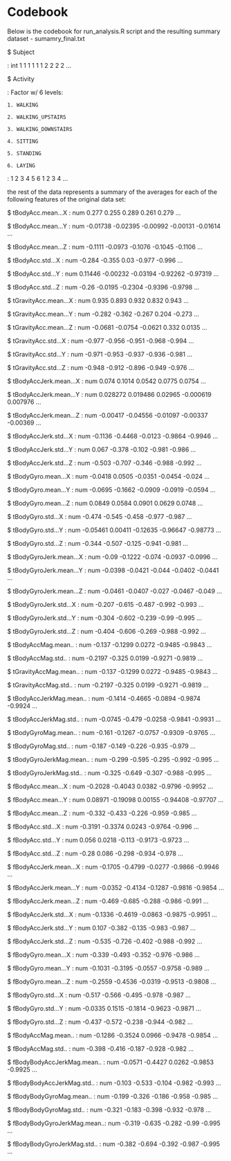 # Codebook



Below is the codebook for run_analysis.R script and the resulting summary dataset - sumamry_final.txt



$ Subject

 : int  1 1 1 1 1 1 2 2 2 2 ...

 

$ Activity

 : Factor w/ 6 levels:

	1. WALKING

	2. WALKING_UPSTAIRS

	3. WALKING_DOWNSTAIRS

	4. SITTING

	5. STANDING

	6. LAYING

 : 1 2 3 4 5 6 1 2 3 4 ...



the rest of the data represents a summary of the averages for each of the following features of the original data set:



 $ tBodyAcc.mean...X          : num  0.277 0.255 0.289 0.261 0.279 ...

 $ tBodyAcc.mean...Y          : num  -0.01738 -0.02395 -0.00992 -0.00131 -0.01614 ...

 $ tBodyAcc.mean...Z          : num  -0.1111 -0.0973 -0.1076 -0.1045 -0.1106 ...

 $ tBodyAcc.std...X           : num  -0.284 -0.355 0.03 -0.977 -0.996 ...

 $ tBodyAcc.std...Y           : num  0.11446 -0.00232 -0.03194 -0.92262 -0.97319 ...

 $ tBodyAcc.std...Z           : num  -0.26 -0.0195 -0.2304 -0.9396 -0.9798 ...

 $ tGravityAcc.mean...X       : num  0.935 0.893 0.932 0.832 0.943 ...

 $ tGravityAcc.mean...Y       : num  -0.282 -0.362 -0.267 0.204 -0.273 ...

 $ tGravityAcc.mean...Z       : num  -0.0681 -0.0754 -0.0621 0.332 0.0135 ...

 $ tGravityAcc.std...X        : num  -0.977 -0.956 -0.951 -0.968 -0.994 ...

 $ tGravityAcc.std...Y        : num  -0.971 -0.953 -0.937 -0.936 -0.981 ...

 $ tGravityAcc.std...Z        : num  -0.948 -0.912 -0.896 -0.949 -0.976 ...

 $ tBodyAccJerk.mean...X      : num  0.074 0.1014 0.0542 0.0775 0.0754 ...

 $ tBodyAccJerk.mean...Y      : num  0.028272 0.019486 0.02965 -0.000619 0.007976 ...

 $ tBodyAccJerk.mean...Z      : num  -0.00417 -0.04556 -0.01097 -0.00337 -0.00369 ...

 $ tBodyAccJerk.std...X       : num  -0.1136 -0.4468 -0.0123 -0.9864 -0.9946 ...

 $ tBodyAccJerk.std...Y       : num  0.067 -0.378 -0.102 -0.981 -0.986 ...

 $ tBodyAccJerk.std...Z       : num  -0.503 -0.707 -0.346 -0.988 -0.992 ...

 $ tBodyGyro.mean...X         : num  -0.0418 0.0505 -0.0351 -0.0454 -0.024 ...

 $ tBodyGyro.mean...Y         : num  -0.0695 -0.1662 -0.0909 -0.0919 -0.0594 ...

 $ tBodyGyro.mean...Z         : num  0.0849 0.0584 0.0901 0.0629 0.0748 ...

 $ tBodyGyro.std...X          : num  -0.474 -0.545 -0.458 -0.977 -0.987 ...

 $ tBodyGyro.std...Y          : num  -0.05461 0.00411 -0.12635 -0.96647 -0.98773 ...

 $ tBodyGyro.std...Z          : num  -0.344 -0.507 -0.125 -0.941 -0.981 ...

 $ tBodyGyroJerk.mean...X     : num  -0.09 -0.1222 -0.074 -0.0937 -0.0996 ...

 $ tBodyGyroJerk.mean...Y     : num  -0.0398 -0.0421 -0.044 -0.0402 -0.0441 ...

 $ tBodyGyroJerk.mean...Z     : num  -0.0461 -0.0407 -0.027 -0.0467 -0.049 ...

 $ tBodyGyroJerk.std...X      : num  -0.207 -0.615 -0.487 -0.992 -0.993 ...

 $ tBodyGyroJerk.std...Y      : num  -0.304 -0.602 -0.239 -0.99 -0.995 ...

 $ tBodyGyroJerk.std...Z      : num  -0.404 -0.606 -0.269 -0.988 -0.992 ...

 $ tBodyAccMag.mean..         : num  -0.137 -0.1299 0.0272 -0.9485 -0.9843 ...

 $ tBodyAccMag.std..          : num  -0.2197 -0.325 0.0199 -0.9271 -0.9819 ...

 $ tGravityAccMag.mean..      : num  -0.137 -0.1299 0.0272 -0.9485 -0.9843 ...

 $ tGravityAccMag.std..       : num  -0.2197 -0.325 0.0199 -0.9271 -0.9819 ...

 $ tBodyAccJerkMag.mean..     : num  -0.1414 -0.4665 -0.0894 -0.9874 -0.9924 ...

 $ tBodyAccJerkMag.std..      : num  -0.0745 -0.479 -0.0258 -0.9841 -0.9931 ...

 $ tBodyGyroMag.mean..        : num  -0.161 -0.1267 -0.0757 -0.9309 -0.9765 ...

 $ tBodyGyroMag.std..         : num  -0.187 -0.149 -0.226 -0.935 -0.979 ...

 $ tBodyGyroJerkMag.mean..    : num  -0.299 -0.595 -0.295 -0.992 -0.995 ...

 $ tBodyGyroJerkMag.std..     : num  -0.325 -0.649 -0.307 -0.988 -0.995 ...

 $ fBodyAcc.mean...X          : num  -0.2028 -0.4043 0.0382 -0.9796 -0.9952 ...

 $ fBodyAcc.mean...Y          : num  0.08971 -0.19098 0.00155 -0.94408 -0.97707 ...

 $ fBodyAcc.mean...Z          : num  -0.332 -0.433 -0.226 -0.959 -0.985 ...

 $ fBodyAcc.std...X           : num  -0.3191 -0.3374 0.0243 -0.9764 -0.996 ...

 $ fBodyAcc.std...Y           : num  0.056 0.0218 -0.113 -0.9173 -0.9723 ...

 $ fBodyAcc.std...Z           : num  -0.28 0.086 -0.298 -0.934 -0.978 ...

 $ fBodyAccJerk.mean...X      : num  -0.1705 -0.4799 -0.0277 -0.9866 -0.9946 ...

 $ fBodyAccJerk.mean...Y      : num  -0.0352 -0.4134 -0.1287 -0.9816 -0.9854 ...

 $ fBodyAccJerk.mean...Z      : num  -0.469 -0.685 -0.288 -0.986 -0.991 ...

 $ fBodyAccJerk.std...X       : num  -0.1336 -0.4619 -0.0863 -0.9875 -0.9951 ...

 $ fBodyAccJerk.std...Y       : num  0.107 -0.382 -0.135 -0.983 -0.987 ...

 $ fBodyAccJerk.std...Z       : num  -0.535 -0.726 -0.402 -0.988 -0.992 ...

 $ fBodyGyro.mean...X         : num  -0.339 -0.493 -0.352 -0.976 -0.986 ...

 $ fBodyGyro.mean...Y         : num  -0.1031 -0.3195 -0.0557 -0.9758 -0.989 ...

 $ fBodyGyro.mean...Z         : num  -0.2559 -0.4536 -0.0319 -0.9513 -0.9808 ...

 $ fBodyGyro.std...X          : num  -0.517 -0.566 -0.495 -0.978 -0.987 ...

 $ fBodyGyro.std...Y          : num  -0.0335 0.1515 -0.1814 -0.9623 -0.9871 ...

 $ fBodyGyro.std...Z          : num  -0.437 -0.572 -0.238 -0.944 -0.982 ...

 $ fBodyAccMag.mean..         : num  -0.1286 -0.3524 0.0966 -0.9478 -0.9854 ...

 $ fBodyAccMag.std..          : num  -0.398 -0.416 -0.187 -0.928 -0.982 ...

 $ fBodyBodyAccJerkMag.mean.. : num  -0.0571 -0.4427 0.0262 -0.9853 -0.9925 ...

 $ fBodyBodyAccJerkMag.std..  : num  -0.103 -0.533 -0.104 -0.982 -0.993 ...

 $ fBodyBodyGyroMag.mean..    : num  -0.199 -0.326 -0.186 -0.958 -0.985 ...

 $ fBodyBodyGyroMag.std..     : num  -0.321 -0.183 -0.398 -0.932 -0.978 ...

 $ fBodyBodyGyroJerkMag.mean..: num  -0.319 -0.635 -0.282 -0.99 -0.995 ...

 $ fBodyBodyGyroJerkMag.std.. : num  -0.382 -0.694 -0.392 -0.987 -0.995 ...